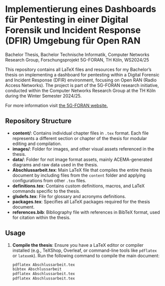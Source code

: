 # Implementierung eines Dashboards für Pentesting in einer Digital Forensik und Incident Response (DFIR) Umgebung für Open RAN

Bachelor Thesis, Bachelor Technische Informatik, Computer Networks Research Group, Forschungsprojekt 5G-FORAN, TH Köln, WS2024/25

This repository contains all LaTeX files and resources for my Bachelor’s thesis on implementing a dashboard for pentesting within a Digital Forensic and Incident Response (DFIR) environment, focusing on Open RAN (Radio Access Networks). The project is part of the 5G-FORAN research initiative, conducted within the Computer Networks Research Group at the TH Köln during the Winter Semester 2024/25.

For more information visit [the 5G-FORAN website.](https://www.5g-foran.com/)

## Repository Structure

- **content/**: Contains individual chapter files in `.tex` format. Each file represents a different section or chapter of the thesis for modular editing and compilation.
- **images/**: Folder for images, and other visual assets referenced in the thesis.
- **data/**: Folder for not image format assets, mainly ACEMA-generated diagrams and raw data used in the thesis.
- **Abschlussarbeit.tex**: Main LaTeX file that compiles the entire thesis document by including files from the `content` folder and applying configurations from other `.tex` files.
- **definitions.tex**: Contains custom definitions, macros, and LaTeX commands specific to the thesis.
- **glsdefs.tex**: File for glossary and acronyms definitions.
- **packages.tex**: Specifies all LaTeX packages required for the thesis document.
- **references.bib**: Bibliography file with references in BibTeX format, used for citation within the thesis.

## Usage

1. **Compile the thesis**:
   Ensure you have a LaTeX editor or compiler installed (e.g., TeXShop, Overleaf, or command-line tools like `pdflatex` or `latexmk`). Run the following command to compile the main document:
   
   ```bash
   pdflatex Abschlussarbeit.tex
   bibtex Abschlussarbeit
   pdflatex Abschlussarbeit.tex
   pdflatex Abschlussarbeit.tex
